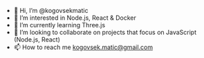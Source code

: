 - 👋 Hi, I’m @kogovsekmatic
- 👀 I’m interested in Node.js, React & Docker
- 🌱 I’m currently learning Three.js
- 💞️ I’m looking to collaborate on projects that focus on JavaScript (Node.js, React)
- 📫 How to reach me kogovsek.matic@gmail.com

<!---
kogovsekmatic/kogovsekmatic is a ✨ special ✨ repository because its `README.md` (this file) appears on your GitHub profile.
You can click the Preview link to take a look at your changes.
--->
